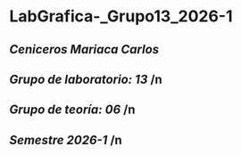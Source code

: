 # LabGrafica-_Grupo13_2026-1
## *Ceniceros Mariaca Carlos*
## *Grupo de laboratorio: 13* /n
## *Grupo de teoría: 06* /n
## *Semestre 2026-1* /n
